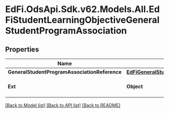 # EdFi.OdsApi.Sdk.v62.Models.All.EdFiStudentLearningObjectiveGeneralStudentProgramAssociation

## Properties

Name | Type | Description | Notes
------------ | ------------- | ------------- | -------------
**GeneralStudentProgramAssociationReference** | [**EdFiGeneralStudentProgramAssociationReference**](EdFiGeneralStudentProgramAssociationReference.md) |  | 
**Ext** | **Object** | Extensions to the StudentLearningObjectiveGeneralStudentProgramAssociation entity. | [optional] 

[[Back to Model list]](../../README.md#documentation-for-models) [[Back to API list]](../../README.md#documentation-for-api-endpoints) [[Back to README]](../../README.md)

